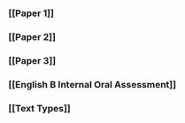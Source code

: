 ### [[Paper 1]]
### [[Paper 2]]

### [[Paper 3]]

### [[English B Internal Oral Assessment]]


### [[Text Types]]

